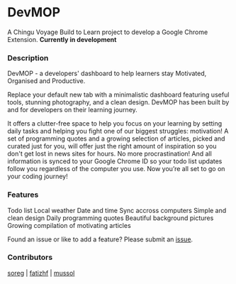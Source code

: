# DevMOP
A Chingu Voyage Build to Learn project to develop a Google Chrome Extension.
**Currently in development**

### Description
DevMOP - a developers' dashboard to help learners stay Motivated, Organised and Productive.

Replace your default new tab with a minimalistic dashboard featuring useful tools, stunning photography, and a clean design. DevMOP has been built by and for developers on their learning journey.

It offers a clutter-free space to help you focus on your learning by setting daily tasks and helping you fight one of our biggest struggles: motivation! A set of programming quotes and a growing selection of articles, picked and curated just for you, will offer just the right amount of inspiration so you don't get lost in news sites for hours. No more procrastination!
And all information is synced to your Google Chrome ID so your todo list updates follow you regardless of the computer you use. Now you’re all set to go on your coding journey!

### Features
Todo list
Local weather
Date and time
Sync accross computers
Simple and clean design
Daily programming quotes
Beautiful background pictures
Growing compilation of motivating articles

Found an issue or like to add a feature? Please submit an [issue](https://github.com/Soreg/devMOP/issues).

### Contributors
[soreg](https://github.com/Soreg)  |  [fatizhf](https://github.com/fatizhf)  |  [mussol](https://github.com/mussol)